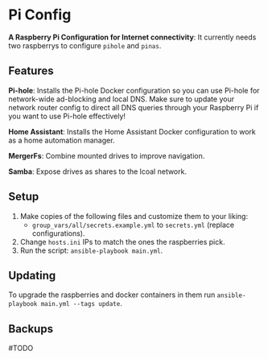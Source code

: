 # Pi Config

**A Raspberry Pi Configuration for Internet connectivity**: It currently needs two raspberrys to configure `pihole` and `pinas`.

## Features

**Pi-hole**: Installs the Pi-hole Docker configuration so you can use Pi-hole for network-wide ad-blocking and local DNS. Make sure to update your network router config to direct all DNS queries through your Raspberry Pi if you want to use Pi-hole effectively!

**Home Assistant**: Installs the Home Assistant Docker configuration to work as a home automation manager.

**MergerFs**: Combine mounted drives to improve navigation.

**Samba**: Expose drives as shares to the lcoal network.

## Setup

  1. Make copies of the following files and customize them to your liking:
     - `group_vars/all/secrets.example.yml` to `secrets.yml` (replace configurations).
  2. Change `hosts.ini` IPs to match the ones the raspberries pick.
  3. Run the script: `ansible-playbook main.yml`.

## Updating

To upgrade the raspberries and docker containers in them run `ansible-playbook main.yml --tags update`.

## Backups
#TODO

